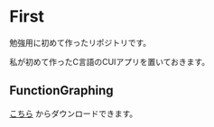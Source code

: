 # First
勉強用に初めて作ったリポジトリです。

私が初めて作ったC言語のCUIアプリを置いておきます。

## FunctionGraphing
[こちら](https://raw.githubusercontent.com/masaru-gif/first/main/function_graphing.c)
からダウンロードできます。
